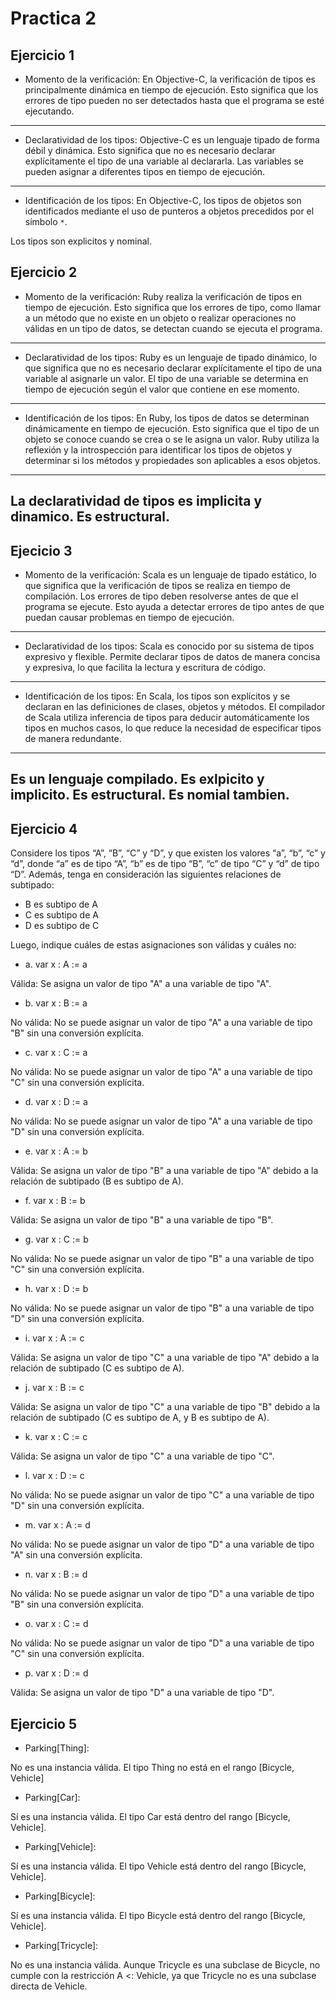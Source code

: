 # Practica 2
## Ejercicio 1
- Momento de la verificación:
En Objective-C, la verificación de tipos es principalmente dinámica en tiempo de ejecución. Esto significa que los errores de tipo pueden no ser detectados hasta que el programa se esté ejecutando.

---
- Declaratividad de los tipos:
Objective-C es un lenguaje tipado de forma débil y dinámica. Esto significa que no es necesario declarar explícitamente el tipo de una variable al declararla. Las variables se pueden asignar a diferentes tipos en tiempo de ejecución.
---
- Identificación de los tipos:
En Objective-C, los tipos de objetos son identificados mediante el uso de punteros a objetos precedidos por el símbolo ```*```.

Los tipos son explicitos y nominal.
## Ejercicio 2
- Momento de la verificación:
Ruby realiza la verificación de tipos en tiempo de ejecución. Esto significa que los errores de tipo, como llamar a un método que no existe en un objeto o realizar operaciones no válidas en un tipo de datos, se detectan cuando se ejecuta el programa.
---
- Declaratividad de los tipos:
Ruby es un lenguaje de tipado dinámico, lo que significa que no es necesario declarar explícitamente el tipo de una variable al asignarle un valor. El tipo de una variable se determina en tiempo de ejecución según el valor que contiene en ese momento. 
---
- Identificación de los tipos:
En Ruby, los tipos de datos se determinan dinámicamente en tiempo de ejecución. Esto significa que el tipo de un objeto se conoce cuando se crea o se le asigna un valor. Ruby utiliza la reflexión y la introspección para identificar los tipos de objetos y determinar si los métodos y propiedades son aplicables a esos objetos.
---
La declaratividad de tipos es implicita y dinamico. Es estructural.
---

## Ejecicio 3
- Momento de la verificación:
Scala es un lenguaje de tipado estático, lo que significa que la verificación de tipos se realiza en tiempo de compilación. Los errores de tipo deben resolverse antes de que el programa se ejecute. Esto ayuda a detectar errores de tipo antes de que puedan causar problemas en tiempo de ejecución.
---
- Declaratividad de los tipos:
Scala es conocido por su sistema de tipos expresivo y flexible. Permite declarar tipos de datos de manera concisa y expresiva, lo que facilita la lectura y escritura de código. 
---
- Identificación de los tipos:
En Scala, los tipos son explícitos y se declaran en las definiciones de clases, objetos y métodos. El compilador de Scala utiliza inferencia de tipos para deducir automáticamente los tipos en muchos casos, lo que reduce la necesidad de especificar tipos de manera redundante. 

---
Es un lenguaje compilado. Es exlpicito y implicito. Es estructural. Es nomial tambien.
---

## Ejercicio 4
Considere los tipos “A”, “B”, “C” y “D”, y que existen los valores “a”, “b”, “c” y “d”, donde “a”
es de tipo “A”, “b” es de tipo “B”, “c” de tipo “C” y “d” de tipo “D”. Además, tenga en consideración las siguientes relaciones de subtipado:
- B es subtipo de A
- C es subtipo de A
- D es subtipo de C

Luego, indique cuáles de estas asignaciones son válidas y cuáles no:
- a. var x : A := a

Válida: Se asigna un valor de tipo "A" a una variable de tipo "A".
- b. var x : B := a

No válida: No se puede asignar un valor de tipo "A" a una variable de tipo "B" sin una conversión explícita.
- c. var x : C := a

No válida: No se puede asignar un valor de tipo "A" a una variable de tipo "C" sin una conversión explícita.
- d. var x : D := a

No válida: No se puede asignar un valor de tipo "A" a una variable de tipo "D" sin una conversión explícita.
- e. var x : A := b

Válida: Se asigna un valor de tipo "B" a una variable de tipo "A" debido a la relación de subtipado (B es subtipo de A).
- f. var x : B := b

Válida: Se asigna un valor de tipo "B" a una variable de tipo "B".
- g. var x : C := b

No válida: No se puede asignar un valor de tipo "B" a una variable de tipo "C" sin una conversión explícita.
- h. var x : D := b

No válida: No se puede asignar un valor de tipo "B" a una  variable de tipo "D" sin una conversión explícita.
- i. var x : A := c

Válida: Se asigna un valor de tipo "C" a una variable de tipo "A" debido a la relación de subtipado (C es subtipo de A).
- j. var x : B := c

Válida: Se asigna un valor de tipo "C" a una variable de tipo "B" debido a la relación de subtipado (C es subtipo de A, y B es subtipo de A).
- k. var x : C := c

Válida: Se asigna un valor de tipo "C" a una variable de tipo "C".
- l. var x : D := c

No válida: No se puede asignar un valor de tipo "C" a una variable de tipo "D" sin una conversión explícita.
- m. var x : A := d

No válida: No se puede asignar un valor de tipo "D" a una  variable de tipo "A" sin una conversión explícita.
- n. var x : B := d
 
 No válida: No se puede asignar un valor de tipo "D" a una variable de tipo "B" sin una conversión explícita.
- o. var x : C := d
 
No válida: No se puede asignar un valor de tipo "D" a una variable de tipo "C" sin una conversión explícita.
- p. var x : D := d
 
Válida: Se asigna un valor de tipo "D" a una variable de tipo "D".

## Ejercicio  5

- Parking[Thing]:

No es una instancia válida. El tipo Thing no está en el rango [Bicycle, Vehicle]
- Parking[Car]:

Sí es una instancia válida. El tipo Car está dentro del rango [Bicycle, Vehicle].
- Parking[Vehicle]:

Sí es una instancia válida. El tipo Vehicle está dentro del rango [Bicycle, Vehicle].
- Parking[Bicycle]:

 Sí es una instancia válida. El tipo Bicycle está dentro del rango [Bicycle, Vehicle].
- Parking[Tricycle]:

No es una instancia válida. Aunque Tricycle es una subclase de Bicycle, no cumple con la restricción A <: Vehicle, ya que Tricycle no es una subclase directa de Vehicle.